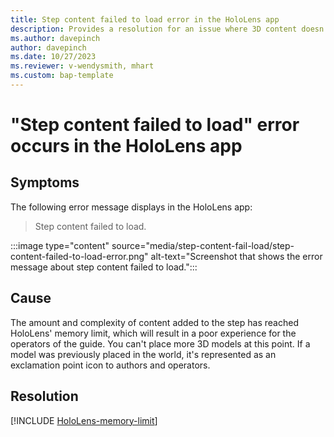```yaml
---
title: Step content failed to load error in the HoloLens app
description: Provides a resolution for an issue where 3D content doesn't load when authoring in the HoloLens app.
ms.author: davepinch
author: davepinch
ms.date: 10/27/2023
ms.reviewer: v-wendysmith, mhart
ms.custom: bap-template
---
```

# "Step content failed to load" error occurs in the HoloLens app

## Symptoms

The following error message displays in the HoloLens app:

> Step content failed to load.

:::image type="content" source="media/step-content-fail-load/step-content-failed-to-load-error.png" alt-text="Screenshot that shows the error message about step content failed to load.":::

## Cause

The amount and complexity of content added to the step has reached HoloLens' memory limit, which will result in a poor experience for the operators of the guide. You can't place more 3D models at this point. If a model was previously placed in the world, it's represented as an exclamation point icon to authors and operators.

## Resolution

[!INCLUDE [HoloLens-memory-limit](../includes/hololens-memory-limit.md)]
